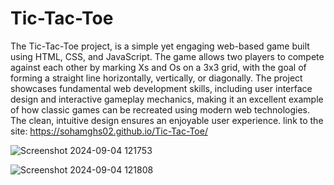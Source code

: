 # Tic-Tac-Toe
The Tic-Tac-Toe project, is a simple yet engaging web-based game built using HTML, CSS, and JavaScript. The game allows two players to compete against each other by marking Xs and Os on a 3x3 grid, with the goal of forming a straight line horizontally, vertically, or diagonally. The project showcases fundamental web development skills, including user interface design and interactive gameplay mechanics, making it an excellent example of how classic games can be recreated using modern web technologies. The clean, intuitive design ensures an enjoyable user experience.
link to the site: https://sohamghs02.github.io/Tic-Tac-Toe/

![Screenshot 2024-09-04 121753](https://github.com/user-attachments/assets/66d67419-e1c0-46c7-84db-c6861a733698)

![Screenshot 2024-09-04 121808](https://github.com/user-attachments/assets/016620c6-85a5-40ba-9cca-ace1e72ca8f9)
